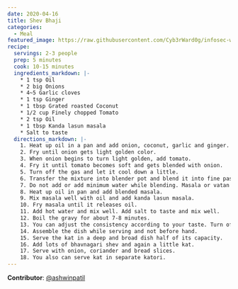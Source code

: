 ```yaml
---
date: 2020-04-16
title: Shev Bhaji
categories:
  - Meal
featured_image: https://raw.githubusercontent.com/Cyb3rWard0g/infosec-well-done/master/docs/images/posts/shev-bhaji.jpg
recipe:
  servings: 2-3 people
  prep: 5 minutes
  cook: 10-15 minutes
  ingredients_markdown: |-
    * 1 tsp Oil
    * 2 big Onions
    * 4~5 Garlic cloves
    * 1 tsp Ginger
    * 1 tbsp Grated roasted Coconut
    * 1/2 cup Finely chopped Tomato
    * 2 tsp Oil
    * 1 tbsp Kanda lasun masala
    * Salt to taste
  directions_markdown: |-
    1. Heat up oil in a pan and add onion, coconut, garlic and ginger.
    2. Fry until onion gets light golden color.
    3. When onion begins to turn light golden, add tomato.
    4. Fry it until tomato becomes soft and gets blended with onion.
    5. Turn off the gas and let it cool down a little.
    6. Transfer the mixture into blender pot and blend it into fine paste.
    7. Do not add or add minimum water while blending. Masala or vatan is already.
    8. Heat up oil in pan and add blended masala.
    9. Mix masala well with oil and add kanda lasun masala.
    10. Fry masala until it releases oil.
    11. Add hot water and mix well. Add salt to taste and mix well.
    12. Boil the gravy for about 7-8 minutes.
    13. You can adjust the consistency according to your taste. Turn off the gas.
    14. Assemble the dish while serving and not before hand.
    15. Serve the kat in a deep and broad dish half of its capacity.
    16. Add lots of bhavnagari shev and again a little kat.
    17. Serve with onion, coriander and bread slices.
    18. You also can serve kat in separate katori.
---
```


**Contributor**: [@ashwinpatil](https://twitter.com/ashwinpatil)